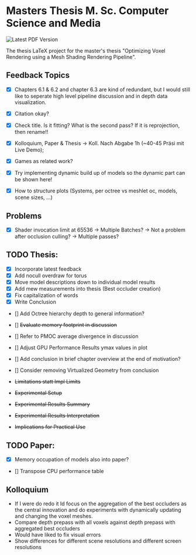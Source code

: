 # Masters Thesis M. Sc. Computer Science and Media

![Latest PDF Version](https://github.com/FreddyOm/MScThesis/actions/workflows/latex-to-pdf.yml/badge.svg)

The thesis LaTeX project for the master's thesis "Optimizing Voxel Rendering using a Mesh Shading Rendering Pipeline".


## Feedback Topics

- [x] Chapters 6.1 & 6.2 and chapter 6.3 are kind of redundant, but I would still like to seperate high level 
pipeline discussion and in depth data visualization.
- [x] Citation okay?
- [x] Check title. Is it fitting? What is the second pass? If it is reprojection, then rename!!
- [x] Kolloquium, Paper & Thesis -> Koll. Nach Abgabe 1h (~40-45 Präsi mit Live Demo); 
- [x] Games as related work?
- [x] Try implementing dynamic build up of models so the dynamic part can be shown here!
- [x] How to structure plots (Systems, per octree vs meshlet oc, models, scene sizes, ...)


## Problems

- [x] Shader invocation limit at 65536 -> Multiple Batches? -> Not a problem after occlusion culling? -> Multiple passes?


## TODO Thesis: 
- [x] Incorporate latest feedback
- [x] Add nocull overdraw for torus
- [x] Move model descriptions down to individual model results
- [x] Add mew measurements into thesis (Best occluder creation)
- [x] Fix capitalization of words
- [x] Write Conclusion
- [] Add Octree hierarchy depth to general information?
- [] ~~Evaluate memory footprint in discussion~~
- [] Refer to PMOC average divergence in discussion
- [] Adjust GPU Performance Results ymax values in plot
- [] Add conclusion in brief chapter overview at the end of motivation? 
- [] Consider removing Virtualized Geometry from conclusion

- ~~Limitations statt Impl Limits~~
- ~~Experimental Setup~~
- ~~Experimental Results Summary~~
- ~~Experimental Results Interpretation~~
- ~~Implications for Practical Use~~ 

## TODO Paper:
- [x] Memory occupation of models also into paper?
- [] Transpose CPU performance table 

## Kolloquium

- If I were do redo it Id focus on the aggregation of the best occluders as the central innovation
and do experiments with dynamically updating and changing the voxel meshes.
- Compare depth prepass with all voxels against depth prepass with aggregated best occluders
- Would have liked to fix visual errors 
- Show differences for different scene resolutions and different screen resolutions